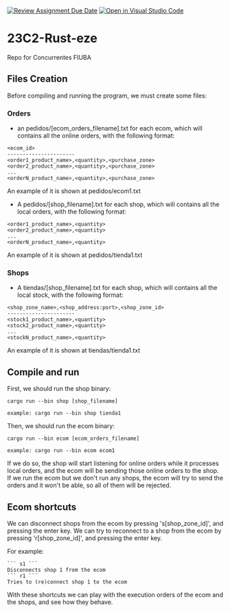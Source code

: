 [![Review Assignment Due Date](https://classroom.github.com/assets/deadline-readme-button-24ddc0f5d75046c5622901739e7c5dd533143b0c8e959d652212380cedb1ea36.svg)](https://classroom.github.com/a/AdDZ0HGe)
[![Open in Visual Studio Code](https://classroom.github.com/assets/open-in-vscode-718a45dd9cf7e7f842a935f5ebbe5719a5e09af4491e668f4dbf3b35d5cca122.svg)](https://classroom.github.com/online_ide?assignment_repo_id=12589822&assignment_repo_type=AssignmentRepo)

# 23C2-Rust-eze

Repo for Concurrentes FIUBA

## Files Creation

Before compiling and running the program, we must create some files:

### Orders

- an pedidos/[ecom_orders_filename].txt for each ecom, which will contains all the online orders, with the following format:

```
<ecom_id>
----------------------
<order1_product_name>,<quantity>,<purchase_zone>
<order2_product_name>,<quantity>,<purchase_zone>
...
<orderN_product_name>,<quantity>,<purchase_zone>
```

An example of it is shown at pedidos/ecom1.txt

- A pedidos/[shop_filename].txt for each shop, which will contains all the local orders, with the following format:

```
<order1_product_name>,<quantity>
<order2_product_name>,<quantity>
...
<orderN_product_name>,<quantity>
```

An example of it is shown at pedidos/tienda1.txt

### Shops

- A tiendas/[shop_filename].txt for each shop, which will contains all the local stock, with the following format:

```
<shop_zone_name>,<shop_address:port>,<shop_zone_id>
----------------------
<stock1_product_name>,<quantity>
<stock2_product_name>,<quantity>
...
<stockN_product_name>,<quantity>
```

An example of it is shown at tiendas/tienda1.txt

## Compile and run

First, we should run the shop binary:

```
cargo run --bin shop [shop_filename]

example: cargo run --bin shop tienda1
```

Then, we should run the ecom binary:

```
cargo run --bin ecom [ecom_orders_filename]

example: cargo run --bin ecom ecom1
```

If we do so, the shop will start listening for online orders while it processes local orders, and the ecom will be sending those online orders to the shop.
If we run the ecom but we don't run any shops, the ecom will try to send the orders and it won't be able, so all of them will be rejected.

## Ecom shortcuts

We can disconnect shops from the ecom by pressing 's[shop_zone_id]', and pressing the enter key.
We can try to reconnect to a shop from the ecom by pressing 'r[shop_zone_id]', and pressing the enter key.

For example:

    ``` s1 ```
    Disconnects shop 1 from the ecom
    ``` r1 ```
    Tries to (re)connect shop 1 to the ecom

With these shortcuts we can play with the execution orders of the ecom and the shops, and see how they behave.

